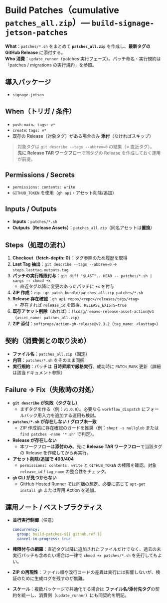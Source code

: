 # Build Patches（cumulative `patches_all.zip`）— `build-signage-jetson-patches`

**What**：`patches/*.sh` をまとめて **`patches_all.zip`** を作成し、**最新タグの GitHub Release** に添付する。  
**Who 消費**：`update_runner`（patches 実行フェーズ）。パッチ命名・実行規約は「patches / migrations の実行規約」を参照。

## **導入パッケージ**

- `signage-jetson`

## **When（トリガ / 条件）**

- `push`: `main`、`tags: v*`
- `create`: `tags: v*`
- 既存の Release（対象タグ）がある場合のみ **添付**（なければスキップ）

> 対象タグは `git describe --tags --abbrev=0` の結果（= 直近タグ）。  
> **先に Release TAR ワークフロー**で同タグの Release を作成しておく運用が前提。

## **Permissions / Secrets**

- `permissions: contents: write`
- `GITHUB_TOKEN` を使用（`gh api`・アセット削除/追加）

## **Inputs / Outputs**

- **Inputs**：`patches/*.sh`
- **Outputs（Release Assets）**：`patches_all.zip`（同名アセットは**置換**）

## **Steps（処理の流れ）**

1. **Checkout（fetch-depth: 0）**：タグ参照のため履歴を取得  
2. **Last Tag 抽出**：`git describe --tags --abbrev=0` → `steps.lasttag.outputs.tag`  
3. **パッチの実行権限付与**：`git diff "$LAST"...HEAD -- patches/*.sh | xargs -r chmod +x`  
   - 直近タグ以降に変更のあったパッチに `+x` を付与
4. **ZIP 作成**：`zip -qr patch_bundle/patches_all.zip patches/*.sh`  
5. **Release 存在確認**：`gh api repos/<repo>/releases/tags/<tag>`  
   - 存在すれば `release_id` を取得、`RELEASE_EXISTS=true`  
6. **既存アセット削除**（あれば）：`flcdrg/remove-release-asset-action@v1`（`asset_name: patches_all.zip`）  
7. **ZIP 添付**：`softprops/action-gh-release@v2.3.2`（`tag_name: <lasttag>`）

## **契約（消費側との取り決め）**

- **ファイル名**：`patches_all.zip`（固定）  
- **内容**：`patches/*.sh` をそのまま同梱  
- **実行規約**：パッチは **日時昇順で厳格実行**、成功時に `PATCH_MARK` 更新（詳細は該当ドキュメント参照）

## **Failure → Fix（失敗時の対処）**

- **`git describe` が失敗（タグなし）**  
  - まずタグを作る（例：`v1.0.0`）。必要なら `workflow_dispatch` にフォールバック用入力を追加する運用も検討。
- **`patches/*.sh` が存在しない / グロブ未一致**  
  - ZIP 作成前に存在確認のガードを推奨（例：`shopt -s nullglob` または `find patches -name '*.sh'` で判定）。
- **Release が存在しない**  
  - 本ワークフローは**添付のみ**。先に **Release TAR ワークフロー**で当該タグの Release を作成してから再実行。
- **アセット削除/追加で 403/404**  
  - `permissions: contents: write` と `GITHUB_TOKEN` の権限を確認。対象 `release_id` / `tag_name` の整合性をチェック。
- **`gh` CLI が見つからない**  
  - GitHub Hosted Runner では同梱の想定。必要に応じて `apt-get install gh` または専用 Action を追加。

## **運用ノート / ベストプラクティス**

- **並行実行制御**（任意）  

  ```yaml
  concurrency:
    group: build-patches-${{ github.ref }}
    cancel-in-progress: true
  ```

- **権限付与の網羅**：直近タグ以降に追加されたファイルだけでなく、過去の未実行パッチも含めたい場合は一律で `chmod +x patches/*.sh` を先行してもよい。
- **ZIP の再現性**：ファイル順や改行コードの差異は実行には影響しないが、検証のために生成ログを残すのが無難。
- **スケール**：複数パッケージで共通化する場合は **ファイル名/添付先タグ**の契約を統一し、消費側（`update_runner`）にも同契約を明記。
